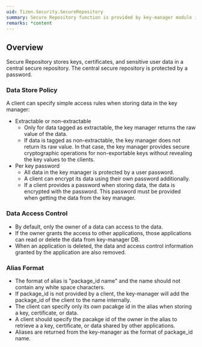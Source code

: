 ```yaml
---
uid: Tizen.Security.SecureRepository
summary: Secure Repository function is provided by key-manager module in Tizen. The key manager provides a secure repository for keys, certificates, and sensitive data related to users and their password-protected APPs. Additionally, it provides secure cryptographic operations for non-exportable keys without revealing the key values to clients.
remarks: *content
---
```

## Overview
Secure Repository stores keys, certificates, and sensitive user data in a central secure repository. The central secure repository is protected by a password.

### Data Store Policy
A client can specify simple access rules when storing data in the key manager:

* Extractable or non-extractable
  - Only for data tagged as extractable, the key manager returns the raw value of the data.
  -  If data is tagged as non-extractable, the key manager does not return its raw value. In that case, the key manager provides secure cryptographic operations for non-exportable keys without revealing the key values to the clients.
* Per key password
  - All data in the key manager is protected by a user password.
  - A client can encrypt its data using their own password additionally.
  - If a client provides a password when storing data, the data is encrypted with the password. This password must be provided when getting the data from the key manager.

### Data Access Control
  - By default, only the owner of a data can access to the data.
  - If the owner grants the access to other applications, those applications can read or delete the data from key-manager DB.
  - When an application is deleted, the data and access control information granted by the application are also removed.

### Alias Format
  - The format of alias is "package_id name" and the name should not contain any white space characters.
  - If package_id is not provided by a client, the key-manager will add the package_id of the client to the name internally.
  - The client can specify only its own pacakge id in the alias when storing a key, certificate, or data.
  - A client should specify the pacakge id of the owner in the alias to retrieve a a key, certificate, or data shared by other applications.
  - Aliases are returned from the key-manager as the format of package_id name.
